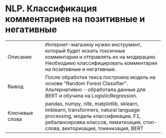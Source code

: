 # NLP. Классификация комментариев на позитивные и негативные

|     |   |     |
| --- | --- | --- |
| Описание |   | Интернет-магазину нужен инструмент, который будет искать токсичные комментарии и отправлять их на модерацию. Необходимо классифицировать комментарии на позитивные и негативные. |
| Вывод |   | После обработки текса построила модель на основе "Random Forest Classifier". Альтернативно - обработала данные для BERT и обучила на LogisticRegression.|
| Ключевые слова |   | pandas, numpy, nltk, matplotlib, sklearn, imblearn, transformers, natural language processing, модель классификации, F1, ребалансировка классов, лематизация, стоп-слова, векторизация, токенизация, BERT |

